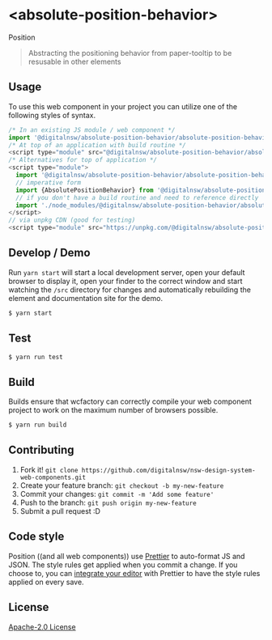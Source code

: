 # &lt;absolute-position-behavior&gt;

Position
> Abstracting the positioning behavior from paper-tooltip to be resusable in other elements

## Usage
To use this web component in your project you can utilize one of the following styles of syntax.

```js
/* In an existing JS module / web component */
import '@digitalnsw/absolute-position-behavior/absolute-position-behavior.js';
/* At top of an application with build routine */
<script type="module" src="@digitalnsw/absolute-position-behavior/absolute-position-behavior.js"></script>
/* Alternatives for top of application */
<script type="module">
  import '@digitalnsw/absolute-position-behavior/absolute-position-behavior.js';
  // imperative form
  import {AbsolutePositionBehavior} from '@digitalnsw/absolute-position-behavior';
  // if you don't have a build routine and need to reference directly
  import './node_modules/@digitalnsw/absolute-position-behavior/absolute-position-behavior.js';
</script>
// via unpkg CDN (good for testing)
<script type="module" src="https://unpkg.com/@digitalnsw/absolute-position-behavior/absolute-position-behavior.js"></script>
```

## Develop / Demo
Run `yarn start` will start a local development server, open your default browser to display it, open your finder to the correct window and start watching the `/src` directory for changes and automatically rebuilding the element and documentation site for the demo.
```bash
$ yarn start
```

## Test

```bash
$ yarn run test
```

## Build
Builds ensure that wcfactory can correctly compile your web component project to
work on the maximum number of browsers possible.
```bash
$ yarn run build
```

## Contributing

1. Fork it! `git clone https://github.com/digitalnsw/nsw-design-system-web-components.git`
2. Create your feature branch: `git checkout -b my-new-feature`
3. Commit your changes: `git commit -m 'Add some feature'`
4. Push to the branch: `git push origin my-new-feature`
5. Submit a pull request :D

## Code style

Position ((and all web components)) use [Prettier][prettier] to auto-format JS and JSON.  The style rules get applied when you commit a change.  If you choose to, you can [integrate your editor][prettier-ed] with Prettier to have the style rules applied on every save.

[prettier]: https://github.com/prettier/prettier/
[prettier-ed]: https://github.com/prettier/prettier/#editor-integration
[polyserve]: https://github.com/Polymer/polyserve
[web-component-tester]: https://github.com/Polymer/web-component-tester

## License
[Apache-2.0 License](http://opensource.org/licenses/Apache-2.0)
